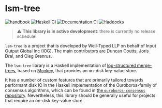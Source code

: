 # lsm-tree

[![handbook](https://img.shields.io/badge/policy-Cardano%20Engineering%20Handbook-informational)](https://input-output-hk.github.io/cardano-engineering-handbook)
[![Haskell CI](https://img.shields.io/github/actions/workflow/status/input-output-hk/lsm-tree/haskell.yml?label=Build)](https://github.com/input-output-hk/lsm-tree/actions/workflows/haskell.yml)
[![Documentation CI](https://img.shields.io/github/actions/workflow/status/input-output-hk/lsm-tree/documentation.yml?label=Documentation%20build)](https://github.com/input-output-hk/lsm-tree/actions/workflows/documentation.yml)
[![Haddocks](https://img.shields.io/badge/documentation-Haddocks-purple)](https://input-output-hk.github.io/lsm-tree/)

> :warning: **This library is in active development**: there is currently no
> release schedule!

`lsm-tree` is a project that is developed by Well-Typed LLP on behalf of Input Output Global Inc (IOG). The main contributors are Duncan Coutts, Joris Dral, and Oleg Grenrus.

The `lsm-tree` library is a Haskell implementation of [log-structured merge-trees](https://en.wikipedia.org/wiki/Log-structured_merge-tree), based on [Monkey](https://dl.acm.org/doi/abs/10.1145/3035918.3064054), that provides an on-disk key-value store.

It has a number of custom features that are primarily tailored towards performant disk IO in the Haskell implementation of the Ouroboros-family of consensus algorithms, which can be found in [the `ouroboros-consensus` repository](https://github.com/input-output-hk/ouroboros-consensus/). Nevertheless, this library should be generally useful for projects that require an on-disk key-value store.